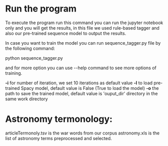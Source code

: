 # Run the program
To execute the program run this command you can run the jupyter notebook only and you will get the results, in this file we used rule-based tagger and also our pre-trained sequence model to output the results.



In case you want to train the model you can run sequence_tagger.py file by the following command:


python sequence_tagger.py


and for more option you can use --help command to see more options of training.

__-i__ for number of iteration, we set 10 iterations as default value
__-l__ to load pre-trained Spacy model, default value is False (True to load the model)
__-o__ the path to save the trained model, default value is 'ouput_dir' directory in the same work directory



 





# Astronomy termonology:
articleTermonoly.tsv is the war words from our corpus
astronomy.xls is  the list of astronomy terms preprocessed and selected.



